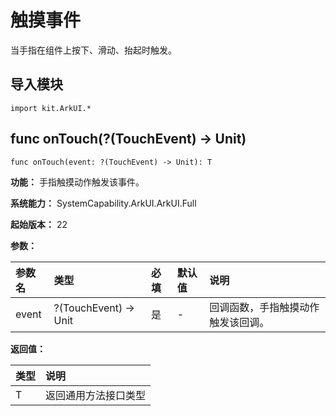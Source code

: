 # 触摸事件

当手指在组件上按下、滑动、抬起时触发。

## 导入模块

```cangjie
import kit.ArkUI.*
```

## func onTouch(?(TouchEvent) -> Unit)

```cangjie
func onTouch(event: ?(TouchEvent) -> Unit): T
```

**功能：** 手指触摸动作触发该事件。

**系统能力：** SystemCapability.ArkUI.ArkUI.Full

**起始版本：** 22

**参数：**

|参数名|类型|必填|默认值|说明|
|:---|:---|:---|:---|:---|
|event|?(TouchEvent) -> Unit|是|-|回调函数，手指触摸动作触发该回调。|

**返回值：**

|类型|说明|
|:---|:---|
|T|返回通用方法接口类型|